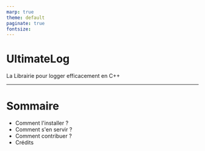 ```yaml
---
marp: true
theme: default
paginate: true
fontsize: 
---
```


<!-- _color: red -->
# UltimateLog
La Librairie pour logger efficacement en C++

---

# Sommaire
- Comment l'installer ?
- Comment s'en servir ?
- Comment contribuer ?
- Crédits
